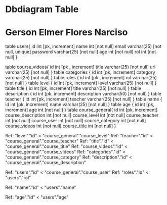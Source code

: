 
# Dbdiagram Table
# Gerson Elmer Flores Narciso
table users{
  id int [pk, increment]
  name int [not null]
  email varchar(25) [not null, unique]
  password varchar(25) [not null]
  age int [not null]
  rol int [not null]
}

table course_videos{
  id int [pk , increment]
  title varchar(25) [not null]
  url varchar(25) [not null]
}
table categories {
  id int [pk, increment]
  category varchar(25) [not null]
}
table roles {
  id int [pk , increment]
  rol varchar(25) [not null]
}
table level {
  id int [pk, increment]
  level varchar(25) [not null]
}
table title {
  id int [pk, increment]
  title varchar(25) [not null]
}
table description {
  id int [pk, increment]
  description varchar(50) [not null]
}
table teacher {
  id int [pk, increment]
  teacher varchar(25) [not null]
}
table name {
  id int [pk, increment]
  name varchar(25) [not null]
}
table age {
  id int [pk, increment]
  age int [not null]
}
table course_general{
  id int [pk, increment]
  course_description int [not null]
  course_level int [not null]
  course_teacher int [not null]
  course_user int [not null]
  course_category int [not null]
  course_videos int [not null]
  course_title int [not null]
}

Ref: "level"."id" < "course_general"."course_level"
Ref: "teacher"."id" < "course_general"."course_teacher"
Ref: "title"."id" < "course_general"."course_title"
Ref: "course_videos"."id" < "course_general"."course_videos"
Ref: "categories"."id" < "course_general"."course_category"
Ref: "description"."id" < "course_general"."course_description"

Ref: "users"."id" < "course_general"."course_user"
Ref: "roles"."id" < "users"."rol"

Ref: "name"."id" < "users"."name"

Ref: "age"."id" < "users"."age"
